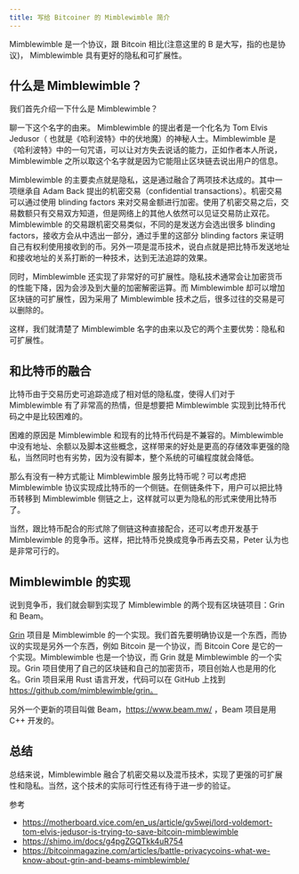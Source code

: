 ```yaml
---
title: 写给 Bitcoiner 的 Mimblewimble 简介
---
```


Mimblewimble 是一个协议，跟 Bitcoin 相比(注意这里的 B 是大写，指的也是协议)， Mimblewimble 具有更好的隐私和可扩展性。

## 什么是 Mimblewimble？

我们首先介绍一下什么是 Mimblewimble？

聊一下这个名字的由来。 Mimblewimble 的提出者是一个化名为 Tom Elvis Jedusor（ 也就是《哈利波特》中的伏地魔）的神秘人士。Mimblewimble 是《哈利波特》中的一句咒语，可以让对方失去说话的能力，正如作者本人所说，Mimblewimble 之所以取这个名字就是因为它能阻止区块链去说出用户的信息。

Mimblewimble 的主要卖点就是隐私，这是通过融合了两项技术达成的。其中一项继承自 Adam Back 提出的机密交易（confidential transactions）。机密交易可以通过使用 blinding factors 来对交易金额进行加密。使用了机密交易之后，交易数额只有交易双方知道，但是网络上的其他人依然可以见证交易防止双花。Mimblewimble 的交易跟机密交易类似，不同的是发送方会选出很多 blinding factors，接收方会从中选出一部分，通过手里的这部分 blinding factors 来证明自己有权利使用接收到的币。另外一项是混币技术，说白点就是把比特币发送地址和接收地址的关系打断的一种技术，达到无法追踪的效果。

同时，Mimblewimble 还实现了非常好的可扩展性。隐私技术通常会让加密货币的性能下降，因为会涉及到大量的加密解密运算。而 Mimblewimble 却可以增加区块链的可扩展性，因为采用了 Mimblewimble 技术之后，很多过往的交易是可以删除的。

这样，我们就清楚了 Mimblewimble 名字的由来以及它的两个主要优势：隐私和可扩展性。

## 和比特币的融合

比特币由于交易历史可追踪造成了相对低的隐私度，使得人们对于 Mimblewimble 有了非常高的热情，但是想要把 Mimblewimble 实现到比特币代码之中是比较困难的。

困难的原因是 Mimblewimble 和现有的比特币代码是不兼容的。Mimblewimble 中没有地址、余额以及脚本这些概念，这样带来的好处是更高的存储效率更强的隐私，当然同时也有劣势，因为没有脚本，整个系统的可编程度就会降低。

那么有没有一种方式能让 Mimblewimble 服务比特币呢？可以考虑把 Mimblewimble 协议实现成比特币的一个侧链。在侧链条件下，用户可以把比特币转移到 Mimblewimble 侧链之上，这样就可以更为隐私的形式来使用比特币了。

当然，跟比特币配合的形式除了侧链这种直接配合，还可以考虑开发基于 Mimblewimble 的竞争币。这样，把比特币兑换成竞争币再去交易，Peter 认为也是非常可行的。

## Mimblewimble 的实现

说到竞争币，我们就会聊到实现了 Mimblewimble 的两个现有区块链项目：Grin 和 Beam。

[Grin](grin) 项目是 Mimblewimble 的一个实现。我们首先要明确协议是一个东西，而协议的实现是另外一个东西，例如 Bitcoin 是一个协议，而 Bitcoin Core 是它的一个实现。Mimblewimble 也是一个协议，而 Grin 就是 Mimblewimble 的一个实现。Grin 项目使用了自己的区块链和自己的加密货币，项目创始人也是用的化名。Grin 项目采用 Rust 语言开发，代码可以在 GitHub 上找到 https://github.com/mimblewimble/grin。

另外一个更新的项目叫做 Beam，https://www.beam.mw/ ，Beam 项目是用 C++ 开发的。

## 总结

总结来说，Mimblewimble 融合了机密交易以及混币技术，实现了更强的可扩展性和隐私。当然，这个技术的实际可行性还有待于进一步的验证。

参考
- https://motherboard.vice.com/en_us/article/gv5wej/lord-voldemort-tom-elvis-jedusor-is-trying-to-save-bitcoin-mimblewimble
- https://shimo.im/docs/g4pgZGQTkk4uR754
- https://bitcoinmagazine.com/articles/battle-privacycoins-what-we-know-about-grin-and-beams-mimblewimble/
